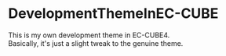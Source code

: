 # DevelopmentThemeInEC-CUBE
This is my own development theme in EC-CUBE4.  
Basically, it's just a slight tweak to the genuine theme.
